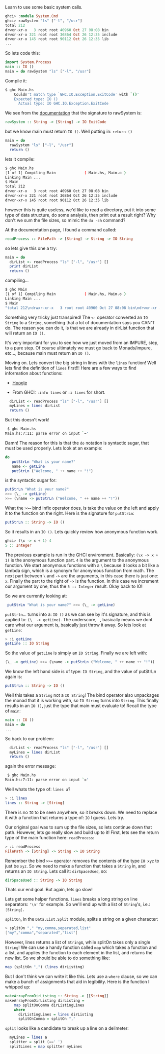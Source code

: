 Learn to use some basic system calls.

```haskell
ghci> :module System.Cmd
ghci> rawSystem "ls" ["-l", "/usr"]
total 212
drwxr-xr-x   3 root root 40960 Oct 27 08:08 bin
drwxr-xr-x 321 root root 36864 Oct 26 12:35 include
drwxr-xr-x 145 root root 90112 Oct 26 12:35 lib
...
```

So lets code this:

```haskell
import System.Process
main :: IO ()
main = do rawSystem "ls" ["-l", "/usr"]
```

Compile it:

```bash
$ ghc Main.hs
    Couldn't match type `GHC.IO.Exception.ExitCode' with `()'
    Expected type: IO ()
      Actual type: IO GHC.IO.Exception.ExitCode
```

We see from the
[documentation](http://hackage.haskell.org/packages/archive/process/1.0.1.1/doc/html/System-Process.html)
that the signature to rawSystem is: 

```haskell
rawSystem :: String -> [String] -> IO ExitCode
```

but we know main must return `IO ()`.  Well putting in: `return ()`

```haskell
main = do 
  rawSystem "ls" ["-l", "/usr"]
  return ()
```

lets it compile:

```bash
$ ghc Main.hs
[1 of 1] Compiling Main             ( Main.hs, Main.o )
Linking Main ...
$ Main
total 212
drwxr-xr-x   3 root root 40960 Oct 27 08:08 bin
drwxr-xr-x 321 root root 36864 Oct 26 12:35 include
drwxr-xr-x 145 root root 90112 Oct 26 12:35 lib
```

however this is quite useless, we'd like to read a directory, put it
into some type of data structure, do some analysis, then print out a
result right?  Why don't we sum the file sizes, so mimic the `du -sh`
command? 

At the documentation page, I found a command called: 

```haskell
readProcess :: FilePath -> [String] -> String -> IO String
```

so lets give this one a try:

```haskell
main = do 
  dirList <- readProcess "ls" ["-l", "/usr"] []
  print dirList
  return ()
```

compiling...

```bash
$ ghc Main
[1 of 1] Compiling Main             ( Main.hs, Main.o )
Linking Main ...
$ Main
"total 212\ndrwxr-xr-x   3 root root 40960 Oct 27 08:08 bin\ndrwxr-xr ...
```

Something very tricky just transpired!  The `<-` operator converted an
`IO String` to a `String`, something that a lot of documentation says
you CAN'T do.  The reason you can do it, is that we are already in dirList
function that will return an `IO ()`.

It's very important for you to see how we just moved from an IMPURE,
step, to a pure step.  Of course ultimately we must go back to
Monads/impure, etc..., because main must return an `IO ()`.

Moving on.  Lets convert the big string in lines with the `lines`
function!  Well lets find the definition of `lines` first!!!  Here are
a few ways to find information about functions:

* [Hoogle](http://www.haskell.org/hoogle)

* From GHCI: `:info lines` or `:i lines` for short.

```haskell
  dirList <- readProcess "ls" ["-l", "/usr"] []
  myLines = lines dirList
  return ()
```

But this doesn't work!

```bash
 $ ghc Main.hs
Main.hs:7:11: parse error on input `='
```

Damn!  The reason for this is that the `do` notation is syntactic
sugar, that must be used properly.  Lets look at an example:

```haskell
do
   putStrLn "What is your name?"
   name <- getLine
   putStrLn ("Welcome, " ++ name ++ "!")
```

is the syntactic sugar for:

```haskell
putStrLn "What is your name?"
>>= (\_ -> getLine)
>>= (\name -> putStrLn ("Welcome, " ++ name ++ "!"))
```

What the `>>=` bind infix operator does, is take the value on the left
and apply it to the function on the right.  Here is the signature for
`putStrLn`: 

```haskell
putStrLn :: String -> IO ()
```

So it results in an `IO ()`.  Lets quickly review how anonymous
function work.

```haskell
ghci> (\x -> x + 1) 4
5 :: Integer
```

The previous example is run in the GHCI environment.  Basically: `(\x
-> x + 1)` is the anonymous function part.  `4` is the argument to the
anonymous function.  We start anonymous functions with a `\` because
it looks a bit like a lambda sign, which is a synonym for anonymous
function from math.  The next part between `\` and `->` are the
arguments, in this case there is just one: `x`.  Finally the part to
the right of `->` is the function.  In this case we increment our
argument by one, thus the `5 :: Integer` result.  Okay back to IO!

So we are currently looking at:

```haskell
 putStrLn "What is your name?" >>= (\_ -> getLine)
```

`putStrln`... turns into a: `IO ()` as we can see by it's signature,
and this is applied to: `(\_ -> getLine)`.  The underscore, `_`,
basically means we dont care what our argument is, basically just
throw it away.  So lets look at `getLine`:

```haskell
> :i getLine
getLine :: IO String
```

So the value of `getLine` is simply an `IO String`.  Finally we are
left with:

```haskell
(\_ -> getLine) >>= (\name -> putStrLn ("Welcome, " ++ name ++ "!"))
```

We know the left hand side is of type: `IO String`, and the value of
putStrLn again is:

```haskell
putStrLn :: String -> IO ()
```

Well this takes a `String` not a `IO String`!  The bind operator also
unpackages the monad that it is working with, so `IO String` turns
into `String`.  This finally results in an `IO ()`, just the type that
main must evaluate to!  Recall the type of `main`:

```haskell
main :: IO ()
main = do
...
```

So back to our problem:

```haskell
  dirList <- readProcess "ls" ["-l", "/usr"] []
  myLines = lines dirList
  return ()
```

again the error message:

```bash
 $ ghc Main.hs
Main.hs:7:11: parse error on input `='
```

Well whats the type of: `lines a`?

```haskell
> :i lines
lines :: String -> [String]
```

There is no `IO` to be seen anywhere, so it breaks down.  We need to
replace it with a function that returns a type of: `IO` I guess.  Lets
try. 

Our original goal was to sum up the file sizes, so lets continue down
that path.  However, lets go really slow and build up to it!  First,
lets see the return type of the main function here: `readProcess`:

```haskell
> :i readProcess
FilePath -> [String] -> String -> IO String
```

Remember the bind `>>=` operator removes the contents of the type `IO
xyz` to just be `xyz`.  So we need to make a function that takes a
`String` in, and returns an `IO String`.  Lets call it: `dirSpaceUsed`,
so:

```haskell
dirSpaceUsed :: String -> IO String
```

Thats our end goal.  But again, lets go slow!

Lets get some helper functions.  `lines` breaks a long string on line
separators: `'\n'` for example.  So we'll end up with a list of
`String`'s, i.e.: `[String]`.

`splitOn`, in the `Data.List.Split` module, splits a string on a given
character:

```haskell
> splitOn "," "my,comma,separated,list"
["my","comma","separated","list"]
```

However, lines returns a list of `String`s, while splitOn takes only a
single `String`!  We can use a handy function called `map` which takes a
function and a list, and applies the function to each element in the
list, and returns the new list.  So we should be able to do something
like: 

```haskell
map (splitOn ",") (lines dirListing)
```

But I don't think we can write it like this.  Lets use a `where`
clause, so we can make a bunch of assignments that aid in legibility.
Here is the function I whipped up:

```haskell
makeArrayFromDirListing :: String -> [[String]]
makeArrayFromDirListing dirListing = 
    map splitOnComma dirListingLines
    where
      dirListingLines = lines dirListing
      splitOnComma = splitOn ","
```



`split` looks like a candidate to break up a line on a delimeter:

```haskell
  myLines = lines a
  splitter = split (==' ')
  splitLines = map splitter myLines
```
